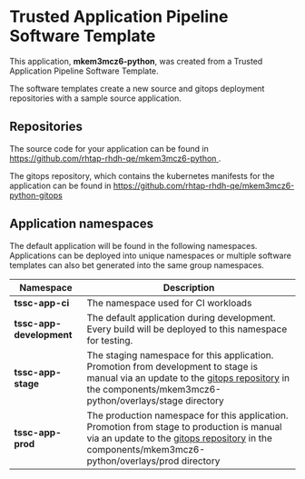 # Trusted Application Pipeline Software Template

This application, **mkem3mcz6-python**, was created from a Trusted Application Pipeline Software Template.

The software templates create a new source and gitops deployment repositories with a sample source application. 

## Repositories

The source code for your application can be found in [https://github.com/rhtap-rhdh-qe/mkem3mcz6-python ](https://github.com/rhtap-rhdh-qe/mkem3mcz6-python ).
 
The gitops repository, which contains the kubernetes manifests for the application can be found in 
[https://github.com/rhtap-rhdh-qe/mkem3mcz6-python-gitops ](https://github.com/rhtap-rhdh-qe/mkem3mcz6-python-gitops ) 

## Application namespaces 

The default application will be found in the following namespaces. Applications can be deployed into unique namespaces or multiple software templates can also bet generated into the same group namespaces.  

|  Namespace   |  Description   |  
| -------- | -------- |
| **tssc-app-ci** | The namespace used for CI workloads |
| **tssc-app-development** | The default application during development. Every build will be deployed to this namespace for testing. |
| **tssc-app-stage** | The staging namespace for this application. Promotion from development to stage is manual via an update to the [gitops repository](https://github.com/rhtap-rhdh-qe/mkem3mcz6-python-gitops ) in the components/mkem3mcz6-python/overlays/stage directory |
| **tssc-app-prod** | The production namespace for this application. Promotion from stage to production is manual via an update to the [gitops repository](https://github.com/rhtap-rhdh-qe/mkem3mcz6-python-gitops ) in the components/mkem3mcz6-python/overlays/prod directory |